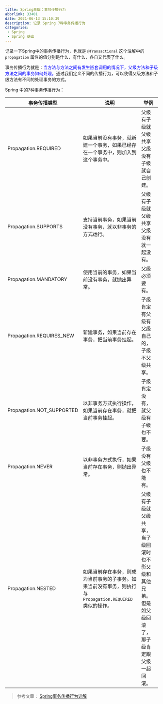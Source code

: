 ```yaml
---
title: Spring基础：事务传播行为
abbrlink: 33401
date: 2021-06-13 15:10:39
description: 记录 Spring 7种事务传播行为
categories: 
 - Spring
 - Spring 基础
---
```


记录一下Spring中的事务传播行为，也就是 `@Transactional` 这个注解中的 `propagation` 属性的值分别是什么，有什么，各自又代表了什么。

事务传播行为就是：<font color=blue>当方法与方法之间有发生嵌套调用的情况下，父级方法和子级方法之间的事务如何处理。</font>通过我们定义不同的传播行为，可以使得父级方法和子级方法有不同的处理事务的方式。

<!-- more -->

Spring 中的7种事务传播行为：

事务传播类型 | 说明 | 举例
-- | -- | -- 
Propagation.REQUIRED | 如果当前没有事务，就新建一个事务，如果已经存在一个事务中，则加入到这个事务中。|父级有子级就父级共享父级没有子级就自己创建。
Propagation.SUPPORTS | 支持当前事务，如果当前没有事务，就以非事务的方式运行。 |父级有子级就父级共享父级没有就一起没有。
Propagation.MANDATORY | 使用当前的事务，如果当前没有事务，就抛出异常。 |父级必须要有。
Propagation.REQUIRES_NEW | 新建事务，如果当前存在事务，把当前事务挂起。 | 子级肯定有父级有父级自己的，子级不父级共享。
Propagation.NOT_SUPPORTED | 以非事务方式执行操作，如果当前存在事务，就把当前事务挂起。 | 子级肯定没有，就父级有子级也不要。
Propagation.NEVER | 以非事务方式执行，如果当前存在事务，则抛出异常。 | 子级没有父级也不能有。
Propagation.NESTED | 如果当前存在事务，则成为当前事务的子事务。如果当前没有事务，则执行与`Propagation.REQUIRED`类似的操作。 |父级有子级就父级共享，当子级回滚时也不影父级和其他兄弟。但是如父级回滚了，那子级肯定跟父级一起回滚。

> 参考文章：
> [Spring事务传播行为详解](https://segmentfault.com/a/1190000013341344)